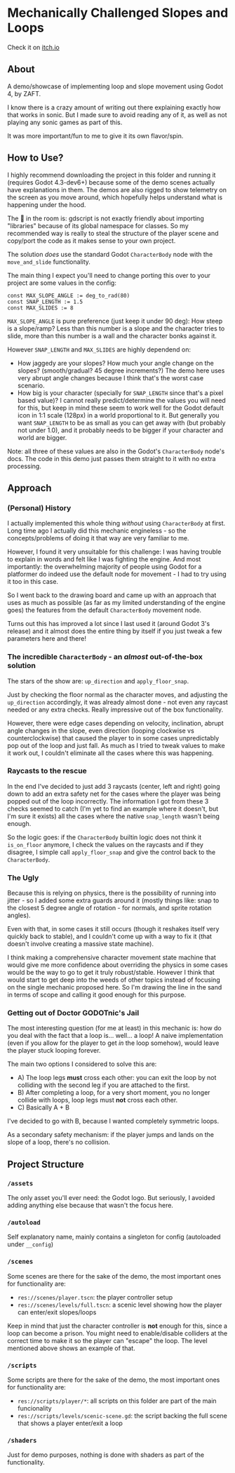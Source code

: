 # Mechanically Challenged Slopes and Loops

Check it on [itch.io](https://zafteer.itch.io/)

## About

A demo/showcase of implementing loop and slope movement using Godot 4, by ZAFT.

I know there is a crazy amount of writing out there explaining exactly how that works in sonic.
But I made sure to avoid reading any of it, as well as not playing any sonic games as part of this.

It was more important/fun to me to give it its own flavor/spin.

## How to Use?

I highly recommend downloading the project in this folder and running it (requires Godot 4.3-dev6+) because
some of the demo scenes actually have explanations in them. The demos are also rigged to show telemetry
on the screen as you move around, which hopefully helps understand what is happening under the hood.

The :elephant: in the room is: gdscript is not exactly friendly about importing "libraries" because of its
global namespace for classes. So my recommended way is really to steal the structure of the player scene and copy/port
the code as it makes sense to your own project.

The solution _does_ use the standard Godot `CharacterBody` node with the `move_and_slide` functionality.

The main thing I expect you'll need to change porting this over to your project are some values in the config:

```gdscript
const MAX_SLOPE_ANGLE := deg_to_rad(80)
const SNAP_LENGTH := 1.5
const MAX_SLIDES := 8
```

`MAX_SLOPE_ANGLE` is pure preference (just keep it under 90 deg): How steep is a slope/ramp? Less than this number is a slope and the character tries to slide, more than this number is a wall and the character bonks against it.

However `SNAP_LENGTH` and `MAX_SLIDES` are highly dependend on:

- How jaggedy are your slopes? How much your angle change on the slopes? (smooth/gradual? 45 degree increments?)
  The demo here uses very abrupt angle changes because I think that's the worst case scenario.
- How big is your character (specially for `SNAP_LENGTH` since that's a pixel based value)?
  I cannot really predict/determine the values you will need for this, but keep in mind these seem to work
  well for the Godot default icon in 1:1 scale (128px) in a world proportional to it.
  But generally you want `SNAP_LENGTH` to be as small as you can get away with (but probably not under 1.0),
  and it probably needs to be bigger if your character and world are bigger.

Note: all three of these values are also in the Godot's `CharacterBody` node's docs. The code in this demo just passes them straight to it with no extra processing.

## Approach

### (Personal) History

I actually implemented this whole thing _without_ using `CharacterBody` at first. Long time ago I actually did this mechanic engineless - so the concepts/problems of doing it that way are very familiar to me.

However, I found it very unsuitable for this challenge: I was having trouble to explain in words and felt like I was fighting the engine. And most importantly: the overwhelming majority of people using Godot for a platformer do indeed use the default node for movement - I had to try using it too in this case.

So I went back to the drawing board and came up with an approach that uses as much as possible (as far as my limited understanding of the engine goes) the features from the default `CharacterBody` movement node.

Turns out this has improved a lot since I last used it (around Godot 3's release) and it almost does the entire thing by itself if you just tweak a few parameters here and there!

### The incredible `CharacterBody` - an _almost_ out-of-the-box solution

The stars of the show are: `up_direction` and `apply_floor_snap`.

Just by checking the floor normal as the character moves, and adjusting the `up_direction` accordingly, it was already almost done - not even any raycast needed or any extra checks. Really impressive out of the box functionality.

However, there were edge cases depending on velocity, inclination, abrupt angle changes in the slope,  even direction (looping clockwise vs counterclockwise) that caused the player to in some cases unpredictably pop out of the loop and just fall. As much as I tried to tweak values to make it work out, I couldn't eliminate all the cases where this was happening.

### Raycasts to the rescue

In the end I've decided to just add 3 raycasts (center, left and right) going down to add an extra safety net for the cases where the player was being popped out of the loop incorrectly. The information I got from these 3 checks seemed to catch (I'm yet to find an example where it doesn't, but I'm sure it exists) all the cases where the native `snap_length` wasn't being enough.

So the logic goes: if the `CharacterBody` builtin logic does not think it `is_on_floor` anymore, I check the values on the raycasts and if they disagree, I simple call `apply_floor_snap` and give the control back to the `CharacterBody`.

### The Ugly

Because this is relying on physics, there is the possibility of running into jitter - so I added some extra guards around it (mostly things like: snap to the closest 5 degree angle of rotation - for normals, and sprite rotation angles).

Even with that, in some cases it still occurs (though it reshakes itself very quickly back to stable), and I couldn't come up with a way to fix it (that doesn't involve creating a massive state machine).

I think making a comprehensive character movement state machine that would give me more confidence about overriding the physics in some cases would be the way to go to get it truly robust/stable. However I think that would start to get deep into the weeds of other topics instead of focusing on the single mechanic proposed here. So I'm drawing the line in the sand in terms of scope and calling it good enough for this purpose.

### Getting out of Doctor GODOTnic's Jail

The most interesting question (for me at least) in this mechanic is: how do you deal with the fact that a loop is... well... a loop! A naive implementation (even if you allow for the player to get _in_ the loop somehow), would leave the player stuck looping forever.

The main two options I considered to solve this are:

- A) The loop legs **must** cross each other: you can exit the loop by not colliding with the second leg if you are attached to the first.
- B) After completing a loop, for a very short moment, you no longer collide with loops, loop legs must **not** cross each other.
- C) Basically A + B

I've decided to go with B, because I wanted completely symmetric loops.

As a secondary safety mechanism: if the player jumps and lands on the slope of a loop, there's no collision.

## Project Structure

### `/assets`

The only asset you'll ever need: the Godot logo. But seriously, I avoided adding anything else because that wasn't the focus here.

### `/autoload`

Self explanatory name, mainly contains a singleton for config (autoloaded under `__config`)

### `/scenes`

Some scenes are there for the sake of the demo, the most important ones for functionality are:

- `res://scenes/player.tscn`: the player controller setup
- `res://scenes/levels/full.tscn`: a scenic level showing how the player can enter/exit slopes/loops

Keep in mind that just the character controller is **not** enough for this, since a loop can become a prison.
You might need to enable/disable colliders at the correct time to make it so the player can "escape" the loop.
The level mentioned above shows an example of that.

### `/scripts`

Some scripts are there for the sake of the demo, the most important ones for functionality are:

- `res://scripts/player/*`: all scripts on this folder are part of the main funcionality
- `res://scripts/levels/scenic-scene.gd`: the script backing the full scene that shows a player enter/exit a loop

### `/shaders`

Just for demo purposes, nothing is done with shaders as part of the functionality.

